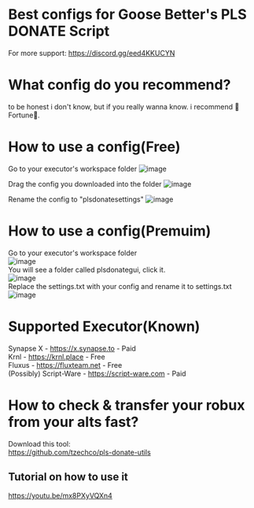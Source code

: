 # Best configs for Goose Better's PLS DONATE Script
For more support:
https://discord.gg/eed4KKUCYN
# What config do you recommend?
to be honest i don't know, but if you really wanna know. i recommend 🔮Fortune🔮.
# How to use a config(Free)
Go to your executor's workspace folder
![image](https://user-images.githubusercontent.com/49023948/208844577-8c82fbec-0728-4c1a-a268-4c1c83b62cc6.png)


Drag the config you downloaded into the folder
![image](https://user-images.githubusercontent.com/49023948/208844622-b6ad7932-5330-48f5-83d2-925660533e42.png)


Rename the config to "plsdonatesettings"
![image](https://user-images.githubusercontent.com/49023948/208844661-865ff8cc-9b34-4d2a-8860-03e21069a863.png)  
# How to use a config(Premuim)
Go to your executor's workspace folder  
![image](https://user-images.githubusercontent.com/49023948/208844577-8c82fbec-0728-4c1a-a268-4c1c83b62cc6.png)  
You will see a folder called plsdonategui, click it.  
![image](https://user-images.githubusercontent.com/49023948/209438612-3d2276d8-f27f-4b5d-b891-3624659f27a5.png)  
Replace the settings.txt with your config and rename it to settings.txt  
![image](https://user-images.githubusercontent.com/49023948/209438644-f1d8b831-fbe8-45f0-8952-4d290df66dd5.png)

# Supported Executor(Known)
Synapse X - https://x.synapse.to - Paid  
Krnl - https://krnl.place - Free  
Fluxus - https://fluxteam.net - Free  
(Possibly) Script-Ware - https://script-ware.com - Paid
# How to check & transfer your robux from your alts fast?
Download this tool:  
https://github.com/tzechco/pls-donate-utils
## Tutorial on how to use it
https://youtu.be/mx8PXyVQXn4
